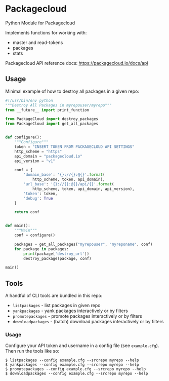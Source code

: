# Packagecloud

Python Module for Packagecloud

Implements functions for working with:
* master and read-tokens
* packages
* stats

Packagecloud API reference docs:
https://packagecloud.io/docs/api

## Usage

Minimal example of how to destroy all packages in a given repo:

```python
#!/usr/bin/env python
"""Destroy All Packages in myrepouser/myrepo"""
from __future__ import print_function

from PackageCloud import destroy_packages
from PackageCloud import get_all_packages


def configure():
    """Configure"""
    token = "INSERT TOKEN FROM PACKAGECLOUD API SETTINGS"
    http_scheme = "https"
    api_domain = "packagecloud.io"
    api_version = "v1"

    conf = {
        'domain_base': '{}://{}:@{}'.format(
            http_scheme, token, api_domain),
        'url_base': '{}://{}:@{}/api/{}'.format(
            http_scheme, token, api_domain, api_version),
        'token': token,
        'debug': True
    }

    return conf


def main():
    """Main"""
    conf = configure()

    packages = get_all_packages("myrepouser", "myreponame", conf)
    for package in packages:
        print(package['destroy_url'])
        destroy_package(package, conf)

main()
```

## Tools

A handful of CLI tools are bundled in this repo:

* ``listpackages`` - list packages in given repo
* ``yankpackages`` - yank packages interactively or by filters
* ``promotepackages`` - promote packages interactively or by filters
* ``downloadpackages`` - (batch) download packages interactively or by filters

### Usage

Configure your API token and username in a config file (see ``example.cfg``).
Then run the tools like so:

```
$ listpackages --config example.cfg --srcrepo myrepo --help
$ yankpackages --config example.cfg --srcrepo myrepo --help
$ promotepackages --config example.cfg --srcrepo myrepo --help
$ downloadpackages --config example.cfg --srcrepo myrepo --help
```

